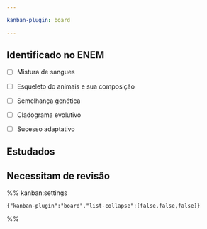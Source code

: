 ```yaml
---

kanban-plugin: board

---
```


## Identificado no ENEM

- [ ] Mistura de sangues
- [ ] Esqueleto do animais e sua composição
- [ ] Semelhança genética
- [ ] Cladograma evolutivo
- [ ] Sucesso adaptativo


## Estudados



## Necessitam de revisão





%% kanban:settings
```
{"kanban-plugin":"board","list-collapse":[false,false,false]}
```
%%